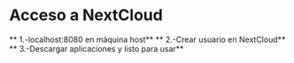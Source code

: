 # Acceso a NextCloud 
** 1.-localhost:8080 en máquina host**
** 2.-Crear usuario en NextCloud**
** 3.-Descargar aplicaciones y listo para usar**
